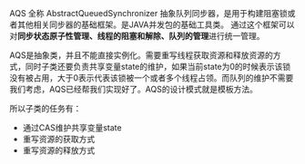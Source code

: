 AQS 全称 AbstractQueuedSynchronizer 抽象队列同步器，是用于构建阻塞锁或者其他相关同步器的基础框架。是JAVA并发包的基础工具类。 通过这个框架可以对**同步状态原子性管理、线程的阻塞和解除、队列的管理**进行统一管理。



AQS是抽象类，并且不能直接实例化。需要重写线程获取资源和释放资源的方式，同时子类还要负责共享变量state的维护，如果当前state为0的时候表示该锁没有被占用，大于0表示代表该锁被一个或者多个线程占领。而队列的维护不需要我们考虑，AQS已经帮我们实现好了。AQS的设计模式就是模板方法。



所以子类的任务有：

- 通过CAS维护共享变量state
- 重写资源的获取方式
- 重写资源的释放方式



